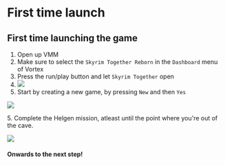 # First time launch

## First time launching the game

1. Open up VMM
2. Make sure to select the `Skyrim Together Reborn` in the `Dashboard` menu of Vortex
3. Press the run/play button and let `Skyrim Together` open
4. ![](https://sxcu.net/5BKQYt5oq.png)
5. Start by creating a new game, by pressing `New` and then `Yes`

![](https://sxcu.net/5BlNxisR6.png)

5\. Complete the Helgen mission, atleast until the point where you're out of the cave.

![](https://sxcu.net/5BlO9atGb.png)

#### Onwards to the next step!
